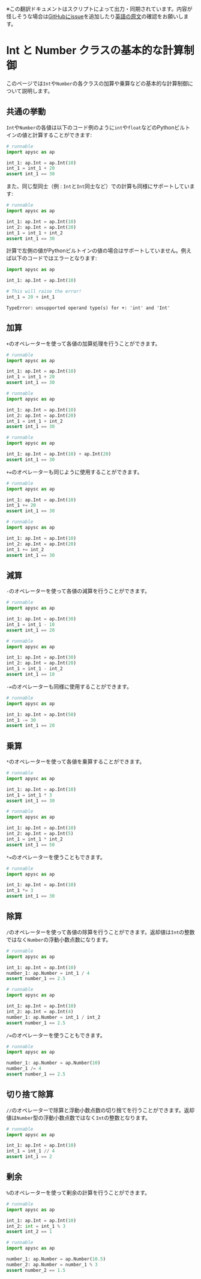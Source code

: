 <span class="inconspicuous-txt">※この翻訳ドキュメントはスクリプトによって出力・同期されています。内容が怪しそうな場合は<a href="https://github.com/simon-ritchie/apysc/issues" target="_blank">GitHubにissue</a>を追加したり[英語の原文](int_and_number_arithmetic_operations.md)の確認をお願いします。</span>

# Int と Number クラスの基本的な計算制御

このページでは`Int`や`Number`の各クラスの加算や乗算などの基本的な計算制御について説明します。

## 共通の挙動

`Int`や`Number`の各値は以下のコード例のように`int`や`float`などのPythonビルトインの値と計算することができます:

```py
# runnable
import apysc as ap

int_1: ap.Int = ap.Int(10)
int_1 = int_1 + 20
assert int_1 == 30
```

また、同じ型同士（例 : `Int`と`Int`同士など）での計算も同様にサポートしています:

```py
# runnable
import apysc as ap

int_1: ap.Int = ap.Int(10)
int_2: ap.Int = ap.Int(20)
int_1 = int_1 + int_2
assert int_1 == 30
```

計算で左側の値がPythonビルトインの値の場合はサポートしていません。例えば以下のコードではエラーとなります:

```py
import apysc as ap

int_1: ap.Int = ap.Int(10)

# This will raise the error!
int_1 = 20 + int_1
```

```
TypeError: unsupported operand type(s) for +: 'int' and 'Int'
```

## 加算

`+`のオペレーターを使って各値の加算処理を行うことができます。

```py
# runnable
import apysc as ap

int_1: ap.Int = ap.Int(10)
int_1 = int_1 + 20
assert int_1 == 30
```

```py
# runnable
import apysc as ap

int_1: ap.Int = ap.Int(10)
int_2: ap.Int = ap.Int(20)
int_1 = int_1 + int_2
assert int_1 == 30
```

```py
# runnable
import apysc as ap

int_1: ap.Int = ap.Int(10) + ap.Int(20)
assert int_1 == 30
```

`+=`のオペレーターも同じように使用することができます。

```py
# runnable
import apysc as ap

int_1: ap.Int = ap.Int(10)
int_1 += 20
assert int_1 == 30
```

```py
# runnable
import apysc as ap

int_1: ap.Int = ap.Int(10)
int_2: ap.Int = ap.Int(20)
int_1 += int_2
assert int_1 == 30
```

## 減算

`-`のオペレーターを使って各値の減算を行うことができます。

```py
# runnable
import apysc as ap

int_1: ap.Int = ap.Int(30)
int_1 = int_1 - 10
assert int_1 == 20
```

```py
# runnable
import apysc as ap

int_1: ap.Int = ap.Int(30)
int_2: ap.Int = ap.Int(20)
int_1 = int_1 - int_2
assert int_1 == 10
```

`-=`のオペレーターも同様に使用することができます。

```py
# runnable
import apysc as ap

int_1: ap.Int = ap.Int(50)
int_1 -= 30
assert int_1 == 20
```

## 乗算

`*`のオペレーターを使って各値を乗算することができます。

```py
# runnable
import apysc as ap

int_1: ap.Int = ap.Int(10)
int_1 = int_1 * 3
assert int_1 == 30
```

```py
# runnable
import apysc as ap

int_1: ap.Int = ap.Int(10)
int_2: ap.Int = ap.Int(5)
int_1 = int_1 * int_2
assert int_1 == 50
```

`*=`のオペレーターを使うこともできます。

```py
# runnable
import apysc as ap

int_1: ap.Int = ap.Int(10)
int_1 *= 3
assert int_1 == 30
```

## 除算

`/`のオペレーターを使って各値の除算を行うことができます。返却値は`Int`の整数ではなく`Number`の浮動小数点数になります。

```py
# runnable
import apysc as ap

int_1: ap.Int = ap.Int(10)
number_1: ap.Number = int_1 / 4
assert number_1 == 2.5
```

```py
# runnable
import apysc as ap

int_1: ap.Int = ap.Int(10)
int_2: ap.Int = ap.Int(4)
number_1: ap.Number = int_1 / int_2
assert number_1 == 2.5
```

`/=`のオペレーターを使うこともできます。

```py
# runnable
import apysc as ap

number_1: ap.Number = ap.Number(10)
number_1 /= 4
assert number_1 == 2.5
```

## 切り捨て除算

`//`のオペレーターで除算と浮動小数点数の切り捨てを行うことができます。返却値は`Number`型の浮動小数点数ではなく`Int`の整数となります。

```py
# runnable
import apysc as ap

int_1: ap.Int = ap.Int(10)
int_1 = int_1 // 4
assert int_1 == 2
```

## 剰余

`%`のオペレーターを使って剰余の計算を行うことができます。

```py
# runnable
import apysc as ap

int_1: ap.Int = ap.Int(10)
int_2: int = int_1 % 3
assert int_2 == 1
```

```py
# runnable
import apysc as ap

number_1: ap.Number = ap.Number(10.5)
number_2: ap.Number = number_1 % 3
assert number_2 == 1.5
```